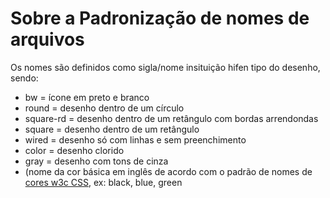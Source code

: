 # Sobre a Padronização de nomes de arquivos
Os nomes são definidos como sigla/nome insituição hifen tipo do desenho, sendo:
- bw = ícone em preto e branco
- round = desenho dentro de um círculo
- square-rd = desenho dentro de um retângulo com bordas arrendondas
- square = desenho dentro de um retângulo
- wired = desenho só com linhas e sem preenchimento 
- color = desenho clorido
- gray = desenho com tons de cinza
- (nome da cor básica em inglês de acordo com o padrão de nomes de [cores w3c CSS](https://www.w3schools.com/colors/colors_names.asp), ex: black, blue, green 

